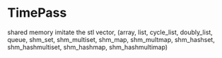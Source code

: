 TimePass
========

shared memory imitate the stl vector, (array, list, cycle_list, doubly_list, queue, shm_set, shm_multiset, shm_map, shm_multmap, shm_hashset, shm_hashmultiset, shm_hashmap, shm_hashmultimap)
